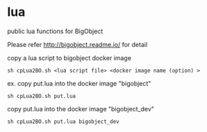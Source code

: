 # lua
public lua functions for BigObject

Please refer http://bigobject.readme.io/ for detail

copy a lua script to bigobject docker image

    sh cpLua2BO.sh <lua script file> <docker image name (option) >

ex. 
copy put.lua into the docker image "bigobject" 

    sh cpLua2BO.sh put.lua

copy put.lua into the docker image "bigobject_dev" 

    sh cpLua2BO.sh put.lua bigobject_dev
